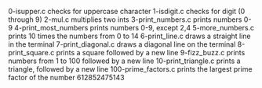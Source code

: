 0-isupper.c checks for uppercase character
1-isdigit.c checks for digit (0 through 9)
2-mul.c multiplies two ints
3-print_numbers.c prints numbers 0-9
4-print_most_numbers prints numbers 0-9, except 2,4
5-more_numbers.c prints 10 times the numbers from 0 to 14
6-print_line.c draws a straight line in the terminal
7-print_diagonal.c draws a diagonal line on the terminal
8-print_square.c prints a square followed by a new line
9-fizz_buzz.c prints numbers from 1 to 100 followed by a new line
10-print_triangle.c prints a triangle, followed by a new line
100-prime_factors.c prints the largest prime factor of the number 612852475143
